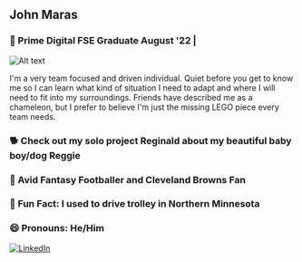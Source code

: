 ## John Maras
### 📝 Prime Digital FSE Graduate August '22 | 
![Alt text](https://i.imgur.com/cX68s7X.gif)

I'm a very team focused and driven individual. 
Quiet before you get to know me so I can learn what kind of situation I need to adapt and where I will need to fit into my surroundings. 
Friends have described me as a chameleon, but I prefer to believe I'm just the missing LEGO piece every team needs. 

### 🐕 Check out my solo project Reginald about my beautiful baby boy/dog Reggie
### 🏉 Avid Fantasy Footballer and Cleveland Browns Fan
### 🚋 Fun Fact: I used to drive trolley in Northern Minnesota
### 😄 Pronouns: He/Him
[![LinkedIn](https://img.shields.io/badge/-LinkedIn-blue?style=for-the-badge&logo=linkedin)](https://www.linkedin.com/in/john-maras-79298a10b/)
<!--


Here are some ideas to get you started:

- 🔭 I’m currently working on ...
- 🌱 I’m currently learning ...
- 👯 I’m looking to collaborate on ...
- 🤔 I’m looking for help with ...
- 💬 Ask me about ...
- 📫 How to reach me: ...
- 😄 Pronouns: ...
- ⚡ Fun fact: ...
-->
